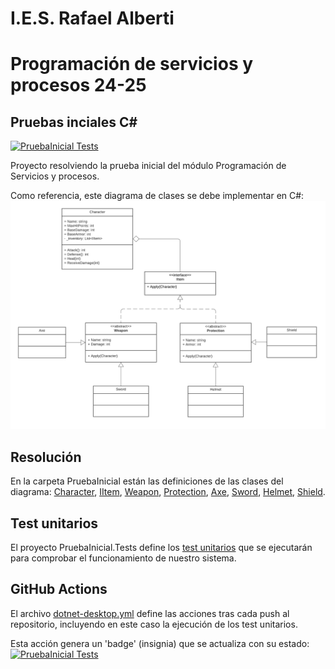 # I.E.S. Rafael Alberti
# Programación de servicios y procesos 24-25
## Pruebas inciales C#

[![PruebaInicial Tests](https://github.com/IES-Rafael-Alberti/pi-psp-24-25/actions/workflows/dotnet-desktop.yml/badge.svg)](https://github.com/IES-Rafael-Alberti/pi-psp-24-25/actions/workflows/dotnet-desktop.yml)

Proyecto resolviendo la prueba inicial del módulo Programación de Servicios y procesos.

Como referencia, este diagrama de clases se debe implementar en C#:
![Diagrama de clases](images/psp-pi.png)

## Resolución

En la carpeta PruebaInicial están las definiciones de las clases del diagrama: [Character](./PruebaInicial/Character.cs), [IItem](./PruebaInicial/IItem.cs), [Weapon](./PruebaInicial/Weapon.cs), [Protection](./PruebaInicial/Protection.cs), [Axe](PruebaInicial/Axe.cs), [Sword](PruebaInicial/Sword.cs), [Helmet](PruebaInicial/Helmet.cs), [Shield](PruebaInicial/Shield.cs).


## Test unitarios

El proyecto PruebaInicial.Tests define los [test unitarios](PruebaInicial.Tests/CharacterTest.cs) que se ejecutarán para comprobar el funcionamiento de nuestro sistema.

## GitHub Actions

El archivo [dotnet-desktop.yml](.github/workflows/dotnet-desktop.yml) define las acciones tras cada push al repositorio, incluyendo en este caso la ejecución de los test unitarios.

Esta acción genera un 'badge' (insignia) que se actualiza con su estado:
[![PruebaInicial Tests](https://github.com/IES-Rafael-Alberti/pi-psp-24-25/actions/workflows/dotnet-desktop.yml/badge.svg)](https://github.com/IES-Rafael-Alberti/pi-psp-24-25/actions/workflows/dotnet-desktop.yml)

